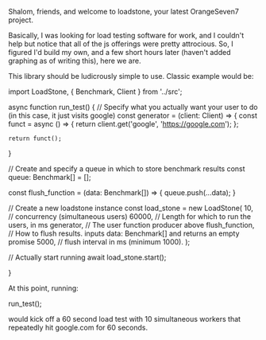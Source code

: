 Shalom, friends, and welcome to loadstone, your latest OrangeSeven7 project.

Basically, I was looking for load testing software for work, and I couldn't help but notice that all of the js offerings were pretty attrocious. So, I figured I'd build my own, and a few short hours later (haven't added graphing as of writing this), here we are.

This library should be ludicrously simple to use. Classic example would be:

import LoadStone, { Benchmark, Client } from '../src';

async function run_test() {
  // Specify what you actually want your user to do (in this case, it just visits google)
  const generator = (client: Client) => {
    const funct = async () => {
      return client.get('google', 'https://google.com');
    };

    return funct();
  }

  // Create and specify a queue in which to store benchmark results
  const queue: Benchmark[] = [];

  const flush_function = (data: Benchmark[]) => {
    queue.push(...data);
  }

  // Create a new loadstone instance
  const load_stone = new LoadStone(
    10, // concurrency (simultaneous users)
    60000, // Length for which to run the users, in ms
    generator, // The user function producer above
    flush_function, // How to flush results. inputs data: Benchmark[] and returns an empty promise
    5000, // flush interval in ms (minimum 1000).
  );

  // Actually start running
  await load_stone.start();

}

At this point, running:

run_test();

would kick off a 60 second load test with 10 simultaneous workers that repeatedly hit google.com for 60 seconds.